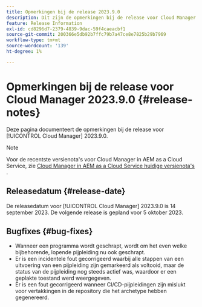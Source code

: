 ```yaml
---
title: Opmerkingen bij de release 2023.9.0
description: Dit zijn de opmerkingen bij de release voor Cloud Manager 2023.9.0.
feature: Release Information
exl-id: cd8296d7-2379-4839-9dac-59f4caeacbf1
source-git-commit: 200366e5db92b7ffc79b7a47ce8e7825b29b7969
workflow-type: tm+mt
source-wordcount: '139'
ht-degree: 1%

---
```


# Opmerkingen bij de release voor Cloud Manager 2023.9.0 {#release-notes}

Deze pagina documenteert de opmerkingen bij de release voor [!UICONTROL Cloud Manager] 2023.9.0.

>[!NOTE]
>
>Voor de recentste versienota&#39;s voor Cloud Manager in AEM as a Cloud Service, zie [ Cloud Manager in AEM as a Cloud Service huidige versienota&#39;s ](https://experienceleague.adobe.com/docs/experience-manager-cloud-service/content/implementing/using-cloud-manager/release-notes-cloud-manager/release-notes-cm-current.html).

## Releasedatum {#release-date}

De releasedatum voor [!UICONTROL Cloud Manager] 2023.9.0 is 14 september 2023. De volgende release is gepland voor 5 oktober 2023.

## Bugfixes {#bug-fixes}

* Wanneer een programma wordt geschrapt, wordt om het even welke bijbehorende, lopende pijpleiding nu ook geschrapt.
* Er is een incidentele fout gecorrigeerd waarbij alle stappen van een uitvoering van een pijpleiding zijn gemarkeerd als voltooid, maar de status van de pijpleiding nog steeds actief was, waardoor er een geplakte toestand werd weergegeven.
* Er is een fout gecorrigeerd wanneer CI/CD-pijpleidingen zijn mislukt voor vertakkingen in de repository die het archetype hebben gegenereerd.
